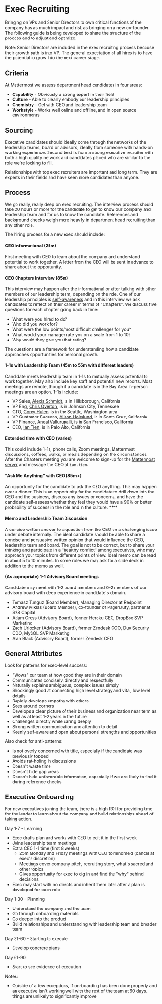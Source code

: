 # Exec Recruiting

Bringing on VPs and Senior Directors to own critical functions of the company has as much impact and risk as bringing on a new co-founder. The following guide is being developed to share the structure of the process and to adjust and optimize.

Note: Senior Directors are included in the exec recruiting process because their growth path is into VP. The general expectation of all hires is to have the potential to grow into the next career stage.

## Criteria

At Mattermost we assess department head candidates in four areas:

* **Capability** - Obviously a strong expert in their field
* **Culture** - Able to clearly embody our leadership principles
* **Chemistry** - Gel with CEO and leadership team
* **Workstyle** - Works well online and offline, and in open source environments 

## Sourcing

Executive candidates should ideally come through the networks of the leadership teams, board or advisors, ideally from someone with hands-on working experience. Second best is from a strong executive recruiter with both a high quality network and candidates placed who are similar to the role we're looking to fill.

Relationships with top exec recruiters are important and long term. They are experts in their fields and have seen more candidates than anyone.

## Process

We go really, really deep on exec recruiting. The interview process should take 20 hours or more for the candidate to get to know our company and leadership team and for us to know the candidate. References and background checks weigh more heavily in department head recruiting than any other role.

The hiring process for a new exec should include:

#### **CEO Informational \(25m\)** 

First meeting with CEO to learn about the company and understand potential to work together. A letter from the CEO will be sent in advance to share about the opportunity. 

#### **CEO Chapters Interview \(85m\)** 

This interview may happen after the informational or after talking with other members of our leadership team, depending on the role. One of our leadership principles is [self-awareness](../../../company/about-mattermost/#leadership-principles) and in this interview we ask candidates to reflect on their career in terms of "Chapters". We discuss five questions for each chapter going back in time: 

* What were you hired to do?
* Who did you work for? 
* What were the low points/most difficult challenges for you? 
* What would your manager rate you on a scale from 1 to 10? 
* Why would they give you that rating? 

The questions are a framework for understanding how a candidate approaches opportunities for personal growth. 

#### **1-1s with Leadership Team \(45m to 55m with different leaders\)** 

Candidate meets leadership team in 1-1s to mutually assess potential to work together. May also include key staff and potential new reports. Most meetings are remote, though if a candidate is in the Bay Area in-person meetings are an option. 1-1s include:  

* VP Sales, [Alexis Schmidt](https://www.linkedin.com/in/alexis-schmidt-4819281/), is in Hillsborough, California 
* VP Eng, [Chris Overton](https://www.linkedin.com/in/chris-overton-62b235/), is in Johnson City, Tennessee
* CTO, [Corey Hulen](https://www.linkedin.com/in/coreyhulen/), is in the Seattle, Washington area
* VP Customer Success, [Alison Holmlund](https://www.linkedin.com/in/alisonholmlund/), is in Santa Cruz, California 
* VP Finance, [Aneal Vallurupalli](https://www.linkedin.com/in/aneal-vallurupalli-4b573a38/), is in San Francisco, California 
* CEO, [Ian Tien](https://www.linkedin.com/in/iantien/), is in Palo Alto, California 

#### **Extended time with CEO** **\(varies\)** 

This could include 1-1s, phone calls, Zoom meetings, Mattermost discussions, coffees, walks, or meals depending on the circumstances. After the Chapters meeting you are welcome to sign-up for the [Mattermost server](https://community.mattermost.com/) and message the CEO at `ian.tien`**.**

#### **"Ask Me Anything" with CEO \(85m+\)** 

An opportunity for the candidate to ask the CEO anything. This may happen over a dinner. This is an opportunity for the candidate to drill down into the CEO and the business, discuss any issues or concerns, and have the candidate self-assess whether they feel they would have a 90% or better probability of success in the role and in the culture.  ****

#### **Memo and Leadership Team Discussion** 

A concise written answer to a question from the CEO on a challenging issue under debate internally. The ideal candidate should be able to share a concise and persuasive written opinion that would influence the CEO, leadership team and board. The goal is not to be correct, but to share your thinking and participate in a "healthy conflict" among executives, who may approach your topics from different points of view. Ideal memo can be read in about 5 to 10 minutes. In some roles we may ask for a slide deck in addition to the memo as well. 

#### **\(As appropriate\) 1-1 Advisory Board meetings** 

Candidate may meet with 1-2 board members and 0-2 members of our advisory board with deep experience in candidate's domain.

* Tomasz Tunguz \(Board Member\), Managing Director at Redpoint 
* Andrew Miklas \(Board Member\), co-founder of PagerDuty, partner at S28 Capital 
* Adam Gross \(Advisory Board\), former Heroku CEO, DropBox SVP Marketing
* Zach Urlocker \(Advisory Board\), former Zendesk COO, Duo Security COO, MySQL SVP Marketing 
* Alan Black \(Advisory Board\), former Zendesk CFO

## General Attributes

Look for patterns for exec-level success:  
 - "Wows" our team at how good they are in their domain  
 - Communicates concisely, directly and respectfully  
 - Naturally explains ambiguous, complex issues simply   
 - Shockingly good at connecting high level strategy and vital, low level details  
 - Rapidly develops empathy with others  
 - Sees around corners  
 - Develops a clear picture of their business and organization near term as well as at least 1-2 years in the future   
 - Challenges directly while caring deeply  
 - Strong written communication and attention to detail  
 - Keenly self-aware and open about personal strengths and opportunities

Also check for anti-patterns:  
 - Is not overly concerned with title, especially if the candidate was previously topped.   
 - Avoids rat-holing in discussions  
 - Doesn't waste time  
 - Doesn't hide gap areas  
 - Doesn't hide unfavorable information, especially if we are likely to find it during reference checks

## Executive Onboarding

For new executives joining the team, there is a high ROI for providing time for the leader to learn about the company and build relationships ahead of taking action.

Day 1-7 - Learning  
 - Exec drafts plan and works with CEO to edit it in the first week  
 - Joins leadership team meetings  
 - Extra CEO 1-1 time \(first 8 weeks\)   
   - 25m Monday and Friday meetings with CEO to mindmeld \(cancel at exec's discretion\)  
   - Meetings cover company pitch, recruiting story, what's sacred and other topics  
   - Gives opportunity for exec to dig in and find the "why" behind decisions   
 - Exec may start with no directs and inherit them later after a plan is developed for each role  

Day 1-30 - Planning  
 - Understand the company and the team  
 - Go through onboarding materials  
 - Go deeper into the product  
 - Build relationships and understanding with leadership team and broader team

Day 31-60 - Starting to execute  
 - Develop concrete plans

Day 61-90  
 - Start to see evidence of execution

Notes:  
 - Outside of a few exceptions, if on-boarding has been done properly and an executive isn't working well with the rest of the team at 60 days, things are unlikely to significantly improve.

